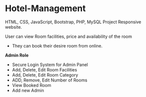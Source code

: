 # Hotel-Management
HTML, CSS, JavaScript, Bootstrap, PHP, MySQL Project
Responsive website.

User can view Room facilities, price and availability of the room
- They can book their desire room from online.

**Admin Role**

- Secure Login System for Admin Panel
- Add, Delete, Edit Room Facilities
- Add, Delete, Edit Room Category
- ADD, Remove, Edit Number of Rooms
- View Booked Room
- Add new Admin
